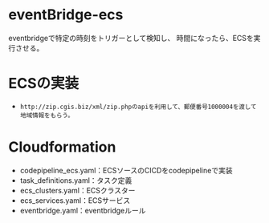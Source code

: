 # eventBridge-ecs
eventbridgeで特定の時刻をトリガーとして検知し、
時間になったら、ECSを実行させる。

# ECSの実装
- `http://zip.cgis.biz/xml/zip.phpのapiを利用して、郵便番号1000004を渡して地域情報をもらう。`

# Cloudformation
- codepipeline_ecs.yaml：ECSソースのCICDをcodepipelineで実装
- task_definitions.yaml：タスク定義
- ecs_clusters.yaml：ECSクラスター
- ecs_services.yaml：ECSサービス
- eventbridge.yaml：eventbridgeルール
